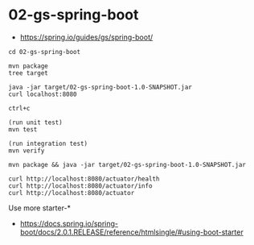 # 02-gs-spring-boot

- https://spring.io/guides/gs/spring-boot/

```
cd 02-gs-spring-boot
    
mvn package
tree target

java -jar target/02-gs-spring-boot-1.0-SNAPSHOT.jar
curl localhost:8080

ctrl+c

(run unit test)
mvn test

(run integration test)
mvn verify

mvn package && java -jar target/02-gs-spring-boot-1.0-SNAPSHOT.jar

curl http://localhost:8080/actuator/health
curl http://localhost:8080/actuator/info
curl http://localhost:8080/actuator
```

Use more starter-*

- https://docs.spring.io/spring-boot/docs/2.0.1.RELEASE/reference/htmlsingle/#using-boot-starter